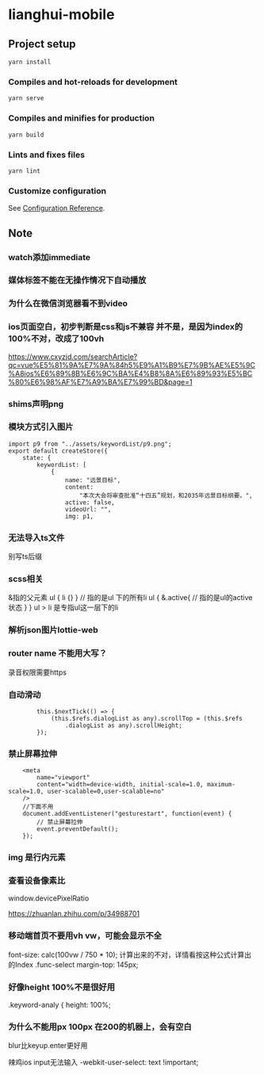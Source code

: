 # lianghui-mobile

## Project setup
```
yarn install
```

### Compiles and hot-reloads for development
```
yarn serve
```

### Compiles and minifies for production
```
yarn build
```

### Lints and fixes files
```
yarn lint
```

### Customize configuration
See [Configuration Reference](https://cli.vuejs.org/config/).

## Note
### watch添加immediate

### 媒体标签不能在无操作情况下自动播放
### 为什么在微信浏览器看不到video
### ios页面空白，初步判断是css和js不兼容  并不是，是因为index的100%不对，改成了100vh
 https://www.cxyzjd.com/searchArticle?qc=vue%E5%81%9A%E7%9A%84h5%E9%A1%B9%E7%9B%AE%E5%9C%A8ios%E6%89%8B%E6%9C%BA%E4%B8%8A%E6%89%93%E5%BC%80%E6%98%AF%E7%A9%BA%E7%99%BD&page=1

### shims声明png

### 模块方式引入图片
```
import p9 from "../assets/keywordList/p9.png";
export default createStore({
    state: {
        keywordList: [
            {
                name: "远景目标",
                content:
                    "本次大会将审查批准“十四五”规划，和2035年远景目标纲要。",
                active: false,
                videoUrl: "",
                img: p1,
```
### 无法导入ts文件
别写ts后缀
### scss相关
&指的父元素
ul {
    li {}
}
// 指的是ul 下的所有li
ul {
    &.active{
        // 指的是ul的active状态
    }
}
ul > li 是专指ul这一层下的li

### 解析json图片lottie-web

### router name 不能用大写？

录音权限需要https
### 自动滑动
            this.$nextTick(() => {
                (this.$refs.dialogList as any).scrollTop = (this.$refs
                    .dialogList as any).scrollHeight;
            });

### 禁止屏幕拉伸
        <meta
            name="viewport"
            content="width=device-width, initial-scale=1.0, maximum-scale=1.0, user-scalable=0,user-scalable=no"
        />
        //下面不用
        document.addEventListener("gesturestart", function(event) {
            // 禁止屏幕拉伸
            event.preventDefault();
        });
### img 是行内元素

### 查看设备像素比
window.devicePixelRatio

https://zhuanlan.zhihu.com/p/34988701

### 移动端首页不要用vh vw，可能会显示不全


 font-size: calc(100vw / 750 * 10); 计算出来的不对，详情看按这种公式计算出的Index .func-select  margin-top: 145px;

 ### 好像height 100%不是很好用

 .keyword-analy {
    height: 100%;

### 为什么不能用px 100px 在200的机器上，会有空白

blur比keyup.enter更好用

辣鸡ios input无法输入       -webkit-user-select: text !important;